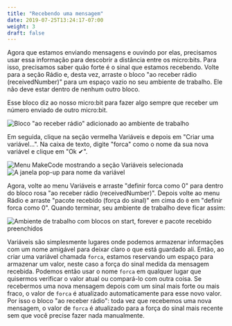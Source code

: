```yaml
---
title: "Recebendo uma mensagem"
date: 2019-07-25T13:24:17-07:00
weight: 3
draft: false
---
```


Agora que estamos enviando mensagens e ouvindo por elas, precisamos usar essa informação para descobrir a distância entre os micro:bits. Para isso, precisamos saber quão forte é o sinal que estamos recebendo. Volte para a seção Rádio e, desta vez, arraste o bloco "ao receber rádio (receivedNumber)" para um espaço vazio no seu ambiente de trabalho. Ele não deve estar dentro de nenhum outro bloco.

Esse bloco diz ao nosso micro:bit para fazer algo sempre que receber um número enviado de outro micro:bit.

![Bloco "ao receber rádio" adicionado ao ambiente de trabalho](../img/onRadioReceived.png)

Em seguida, clique na seção vermelha Variáveis e depois em "Criar uma variável...". Na caixa de texto, digite "forca" como o nome da sua nova variável e clique em "Ok ✔".

![Menu MakeCode mostrando a seção Variáveis selecionada](../img/makeVariable.png)
![A janela pop-up para nome da variável](../img/variableModal.png)

Agora, volte ao menu Variáveis e arraste "definir forca como 0" para dentro do bloco rosa "ao receber rádio (receivedNumber)". Depois volte ao menu Rádio e arraste "pacote recebido (força do sinal)" em cima do `0️` em "definir forca como 0️". Quando terminar, seu ambiente de trabalho deve ficar assim:

![Ambiente de trabalho com blocos on start, forever e pacote recebido preenchidos](../img/savedRSSI.png)

Variáveis são simplesmente lugares onde podemos armazenar informações com um nome amigável para deixar claro o que está guardado ali. Então, ao criar uma variável chamada `forca`, estamos reservando um espaço para armazenar um valor, neste caso a força do sinal medida da mensagem recebida. Podemos então usar o nome `forca` em qualquer lugar que quisermos verificar o valor atual ou compará-lo com outra coisa. Se recebermos uma nova mensagem depois com um sinal mais forte ou mais fraco, o valor de `forca` é atualizado automaticamente para esse novo valor. Por isso o bloco "ao receber rádio": toda vez que recebemos uma nova mensagem, o valor de `forca` é atualizado para a força do sinal mais recente sem que você precise fazer nada manualmente.
